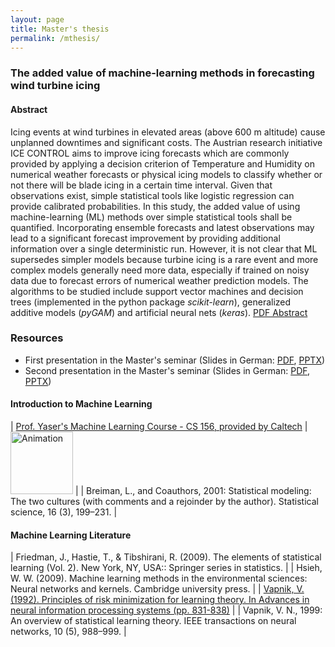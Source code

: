 ```yaml
---
layout: page
title: Master's thesis
permalink: /mthesis/
---
```


### The added value of machine-learning methods in forecasting wind turbine icing
#### Abstract

Icing events at wind turbines in elevated areas (above 600 m altitude) cause unplanned downtimes and significant costs. The Austrian research initiative ICE CONTROL aims to improve icing forecasts which are commonly provided by applying a decision criterion of Temperature and Humidity on numerical weather forecasts or physical icing models to classify whether or not there will be blade icing in a certain time interval. Given that observations exist, simple statistical tools like logistic regression can provide calibrated probabilities.
In this study, the added value of using machine-learning (ML) methods over simple statistical tools shall be quantified. Incorporating ensemble forecasts and latest observations may lead to a significant forecast improvement by providing additional information over a single deterministic run. However, it is not clear that ML supersedes simpler models because turbine icing is a rare event and more complex models generally need more data, especially if trained on noisy data due to forecast errors of numerical weather prediction models. The algorithms to be studied include support vector machines and decision trees (implemented in the python package *scikit-learn*), generalized additive models (*pyGAM*) and artificial neural nets (*keras*).
[PDF Abstract](https://homepage.univie.ac.at/a1254888/MA-pres1-abstract.pdf)


### Resources
- First presentation in the Master's seminar (Slides in German: [PDF](https://homepage.univie.ac.at/a1254888/MA-pres1.pdf), [PPTX](https://homepage.univie.ac.at/a1254888/MA-pres1.pptx))
- Second presentation in the Master's seminar (Slides in German: [PDF](https://homepage.univie.ac.at/a1254888/MA-pres2.pdf), [PPTX](https://homepage.univie.ac.at/a1254888/MA-pres2.pptx))


#### Introduction to Machine Learning

| [Prof. Yaser's Machine Learning Course - CS 156, provided by Caltech](https://www.youtube.com/playlist?list=PLD63A284B7615313A) |     <a href="https://www.youtube.com/playlist?list=PLD63A284B7615313A"><img src="https://i.ytimg.com/vi/FIbVs5GbBlQ/hqdefault.jpg?sqp=-oaymwEXCNACELwBSFryq4qpAwkIARUAAIhCGAE=&rs=AOn4CLCABp2TWr57I6xQmDuu4-1cQF6MAg" alt="Animation" height="100"/></a> |
| Breiman, L., and Coauthors, 2001: Statistical modeling: The two cultures (with comments and a rejoinder by the author). Statistical science, 16 (3), 199–231. |


#### Machine Learning Literature

| Friedman, J., Hastie, T., & Tibshirani, R. (2009). The elements of statistical learning (Vol. 2). New York, NY, USA:: Springer series in statistics. |
| Hsieh, W. W. (2009). Machine learning methods in the environmental sciences: Neural networks and kernels. Cambridge university press. |
| [Vapnik, V. (1992). Principles of risk minimization for learning theory. In Advances in neural information processing systems (pp. 831-838)](http://papers.nips.cc/paper/506-principles-of-risk-minimization-for-learning-theory.pdf) |
| Vapnik, V. N., 1999: An overview of statistical learning theory. IEEE transactions on neural networks, 10 (5), 988–999. |

